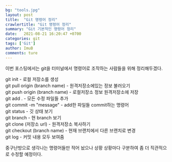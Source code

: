 ```yaml
---
bg: "tools.jpg"
layout: post
title:  "Git 명령어 정리"
crawlertitle: "Git 명령어 정리"
summary: "Git 기본적인 명령어 정리"
date:   2021-08-21 16:20:47 +0700
categories: git
tags: ['Git']
author: ImuB
comments: ture
---
```

이번 포스팅에서는 git을 터미널에서 명령어로 조작하는 사람들을 위해 정리해두겠다.

git init - 로컬 저장소를 생성  
git pull origin (branch name) - 원격저장소에있는 정보 불러오기  
git push origin (branch name) - 로컬저장소 정보 원격저장소에 저장  
git add . - 모든 수정 파일들 추가  
git commit -m "message" - add한 파일들 commit하는 명령어  
git status - 깃 상태 보기  
git branch - 현 branch 보기  
git clone (저장소 url) - 원격저장소 복사하기  
git checkout (branch name) - 현재 브랜치에서 다른 브랜치로 변경  
git log - 커밋 내용 모두 보여줌  


중구난방으로 생각나는 명령어들만 적어 놨으나 상황 상황마다 구분하여 좀 더 직관적으로 수정할 예정이다.
